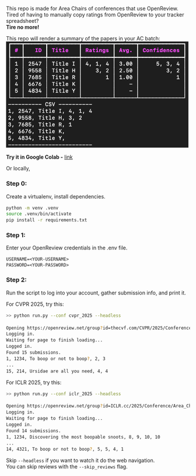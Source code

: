 This repo is made for Area Chairs of conferences that use OpenReview.  
Tired of having to manually copy ratings from OpenReview to your tracker spreadsheet?  
**Tire no more!**

This repo will render a summary of the papers in your AC batch:  
<img src="demo.png" alt="Sample output" width="500"/>


**Try it in Google Colab -** [link](https://colab.research.google.com/drive/1wv1ayx1f0TScy7_IWFmNJMPx84El9wr4?usp=sharing)

Or locally,
### Step 0:
Create a virtualenv, install dependencies.
```bash
python -m venv .venv
source .venv/bin/activate
pip install -r requirements.txt
```

### Step 1:
Enter your OpenReview credentials in the .env file.
```
USERNAME=<YOUR-USERNAME>
PASSWORD=<YOUR-PASSWORD>
```

### Step 2: 
Run the script to log into your account, gather submission info, and print it.

For CVPR 2025, try this:
```bash
>> python run.py --conf cvpr_2025 --headless

Opening https://openreview.net/group?id=thecvf.com/CVPR/2025/Conference/Area_Chairs
Logging in.
Waiting for page to finish loading...
Logged in.
Found 15 submissions.
1, 1234, To boop or not to boop?, 2, 3
...
15, 214, Ursidae are all you need, 4, 4
```

For ICLR 2025, try this:
```bash
>> python run.py --conf iclr_2025 --headless

Opening https://openreview.net/group?id=ICLR.cc/2025/Conference/Area_Chairs
Logging in.
Waiting for page to finish loading...
Logged in.
Found 14 submissions.
1, 1234, Discovering the most boopable snoots, 8, 9, 10, 10
...
14, 4321, To boop or not to boop?, 5, 5, 4, 1
```

Skip `--headless` if you want to watch it do the web navigation.  
You can skip reviews with the `--skip_reviews` flag.
